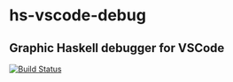# hs-vscode-debug

## Graphic Haskell debugger for VSCode

[![Build Status](https://travis-ci.org/vavans/hs-vscode-debug.png)](https://travis-ci.org/vavans/hs-vscode-debug)


